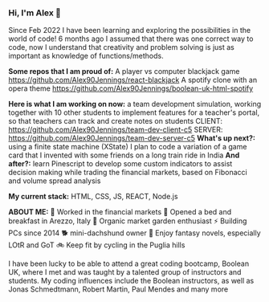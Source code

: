 ### **Hi, I'm Alex** 👋 

Since Feb 2022 I have been learning and exploring the possibilities in the world of code! 6 months ago I assumed that there was one correct way to code, now I understand that creativity and problem solving is just as important as knowledge of functions/methods.

**Some repos that I am proud of:**
A player vs computer blackjack game https://github.com/Alex90Jennings/react-blackjack
A spotify clone with an opera theme https://github.com/Alex90Jennings/boolean-uk-html-spotify

**Here is what I am working on now:** a team development simulation, working together with 10 other students to implement features for a teacher's portal, so that teachers can track and create notes on students CLIENT: https://github.com/Alex90Jennings/team-dev-client-c5 SERVER: https://github.com/Alex90Jennings/team-dev-server-c5
**What's up next?:** using a finite state machine (XState) I plan to code a variation of a game card that I invented with some friends on a long train ride in India
**And after?:** learn Pinescript to develop some custom indicators to assist decision making while trading the financial markets, based on Fibonacci and volume spread analysis

**My current stack:**
HTML, CSS, JS, REACT, Node.js

**ABOUT ME:**
:construction_worker: Worked in the financial markets
:house_with_garden: Opened a bed and breakfast in Arezzo, Italy
🌱 Organic market garden enthusiast
⚡ Building PCs since 2014
:dog2: mini-dachshund owner
:dragon: Enjoy fantasy novels, especially LOtR and GoT
:bike: Keep fit by cycling in the Puglia hills

I have been lucky to be able to attend a great coding bootcamp, Boolean UK, where I met and was taught by a talented group of instructors and students. My coding influences include the Boolean instructors, as well as Jonas Schmedtmann, Robert Martin, Paul Mendes and many more

<!--
**Alex90Jennings/Alex90Jennings** is a ✨ _special_ ✨ repository because its `README.md` (this file) appears on your GitHub profile.

Here are some ideas to get you started:

- 🔭 I’m currently working on ...
- 🌱 I’m currently learning ...
- 👯 I’m looking to collaborate on ...
- 🤔 I’m looking for help with ...
- 💬 Ask me about ...
- 📫 How to reach me: ...
- 😄 Pronouns: ...
- ⚡ Fun fact: ...
-->

